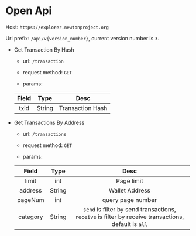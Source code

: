 # Open Api

Host: `https://explorer.newtonproject.org`

Url prefix: `/api/v{version_number}`, current version number is `3`.

* Get Transaction By Hash

    * url:  `/transaction`

    * request method:  `GET`

    * params:

    |Field | Type | Desc |
    |:-:|:-:|:-:|
    |txid| String | Transaction Hash |

* Get Transactions By Address

    * url:  `/transactions`

    * request method:  `GET`

    * params:

    |Field | Type | Desc |
    |:-:|:-:|:-:|
    | limit | int | Page limit |
    | address | String | Wallet Address |
    | pageNum | int | query page number |
    | category | String | `send` is filter by send transactions, `receive` is filter by receive transactions, default is `all` |